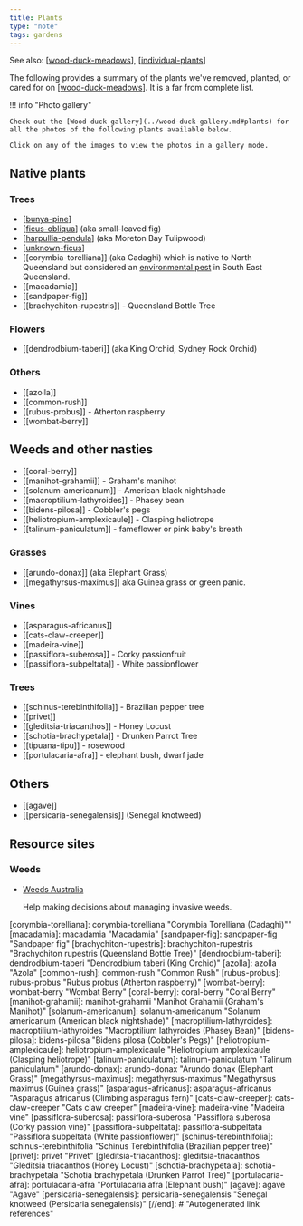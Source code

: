 ```yaml
---
title: Plants
type: "note"
tags: gardens
---
```


See also: [[wood-duck-meadows]], [[individual-plants]]

The following provides a summary of the plants we've removed, planted, or cared for on [[wood-duck-meadows]]. It is a far from complete list.

!!! info "Photo gallery"

    Check out the [Wood duck gallery](../wood-duck-gallery.md#plants) for all the photos of the following plants available below.

    Click on any of the images to view the photos in a gallery mode.


## Native plants

### Trees

- [[bunya-pine]]
- [[ficus-obliqua]] (aka small-leaved fig)
- [[harpullia-pendula]] (aka Moreton Bay Tulipwood)
- [[unknown-ficus]]
- [[corymbia-torelliana]] (aka Cadaghi) which is native to North Queensland but considered an [environmental pest](https://weeds.brisbane.qld.gov.au/weeds/cadaghi) in South East Queensland.
- [[macadamia]]
- [[sandpaper-fig]]
- [[brachychiton-rupestris]] - Queensland Bottle Tree

### Flowers

- [[dendrodbium-taberi]] (aka King Orchid, Sydney Rock Orchid)

### Others

- [[azolla]]
- [[common-rush]]
- [[rubus-probus]] - Atherton raspberry
- [[wombat-berry]]

## Weeds and other nasties

- [[coral-berry]]
- [[manihot-grahamii]] - Graham's manihot
- [[solanum-americanum]] - American black nightshade
- [[macroptilium-lathyroides]] - Phasey bean
- [[bidens-pilosa]] - Cobbler's pegs
- [[heliotropium-amplexicaule]] - Clasping heliotrope
- [[talinum-paniculatum]] - fameflower or pink baby's breath

### Grasses

- [[arundo-donax]] (aka Elephant Grass)
- [[megathyrsus-maximus]] aka Guinea grass or green panic.

### Vines

- [[asparagus-africanus]]
- [[cats-claw-creeper]]
- [[madeira-vine]]
- [[passiflora-suberosa]] - Corky passionfruit
- [[passiflora-subpeltata]] - White passionflower

### Trees

- [[schinus-terebinthifolia]] - Brazilian pepper tree
- [[privet]]
- [[gleditsia-triacanthos]] - Honey Locust
- [[schotia-brachypetala]] - Drunken Parrot Tree
- [[tipuana-tipu]] - rosewood
- [[portulacaria-afra]] - elephant bush, dwarf jade

## Others

- [[agave]]
- [[persicaria-senegalensis]] (Senegal knotweed)

## Resource sites

### Weeds

- [Weeds Australia](https://weeds.org.au/)

    Help making decisions about managing invasive weeds.

[//begin]: # "Autogenerated link references for markdown compatibility"
[wood-duck-meadows]: ../wood-duck-meadows "Wood duck meadows"
[individual-plants]: ../individual-plants/individual-plants "Individual plants"
[bunya-pine]: bunya-pine "Bunya Pine"
[ficus-obliqua]: ficus-obliqua "Ficus obliqua (Small-leaved fig)"
[harpullia-pendula]: harpullia-pendula "Harpullia Pendula (Moreton Bay Tulipwood)"
[unknown-ficus]: ../individual-plants/unknown-ficus "Unknown ficus"
[corymbia-torelliana]: corymbia-torelliana "Corymbia Torelliana (Cadaghi)""
[macadamia]: macadamia "Macadamia"
[sandpaper-fig]: sandpaper-fig "Sandpaper fig"
[brachychiton-rupestris]: brachychiton-rupestris "Brachychiton rupestris (Queensland Bottle Tree)"
[dendrodbium-taberi]: dendrodbium-taberi "Dendrodbium taberi (King Orchid)"
[azolla]: azolla "Azola"
[common-rush]: common-rush "Common Rush"
[rubus-probus]: rubus-probus "Rubus probus (Atherton raspberry)"
[wombat-berry]: wombat-berry "Wombat Berry"
[coral-berry]: coral-berry "Coral Berry"
[manihot-grahamii]: manihot-grahamii "Manihot Grahamii (Graham's Manihot)"
[solanum-americanum]: solanum-americanum "Solanum americanum (American black nightshade)"
[macroptilium-lathyroides]: macroptilium-lathyroides "Macroptilium lathyroides (Phasey Bean)"
[bidens-pilosa]: bidens-pilosa "Bidens pilosa (Cobbler's Pegs)"
[heliotropium-amplexicaule]: heliotropium-amplexicaule "Heliotropium amplexicaule (Clasping heliotrope)"
[talinum-paniculatum]: talinum-paniculatum "Talinum paniculatum"
[arundo-donax]: arundo-donax "Arundo donax (Elephant Grass)"
[megathyrsus-maximus]: megathyrsus-maximus "Megathyrsus maximus (Guinea grass)"
[asparagus-africanus]: asparagus-africanus "Asparagus africanus (Climbing asparagus fern)"
[cats-claw-creeper]: cats-claw-creeper "Cats claw creeper"
[madeira-vine]: madeira-vine "Madeira vine"
[passiflora-suberosa]: passiflora-suberosa "Passiflora suberosa (Corky passion vine)"
[passiflora-subpeltata]: passiflora-subpeltata "Passiflora subpeltata (White passionflower)"
[schinus-terebinthifolia]: schinus-terebinthifolia "Schinus Terebinthifolia (Brazilian pepper tree)"
[privet]: privet "Privet"
[gleditsia-triacanthos]: gleditsia-triacanthos "Gleditsia triacanthos (Honey Locust)"
[schotia-brachypetala]: schotia-brachypetala "Schotia brachypetala (Drunken Parrot Tree)"
[portulacaria-afra]: portulacaria-afra "Portulacaria afra (Elephant bush)"
[agave]: agave "Agave"
[persicaria-senegalensis]: persicaria-senegalensis "Senegal knotweed (Persicaria senegalensis)"
[//end]: # "Autogenerated link references"